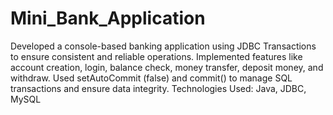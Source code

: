 # Mini_Bank_Application

Developed a console-based banking application using JDBC Transactions to ensure consistent and reliable operations. Implemented features like account creation, login, balance check, money transfer, deposit money, and withdraw. Used setAutoCommit (false) and commit() to manage SQL transactions and ensure data integrity.
Technologies Used: Java, JDBC, MySQL
